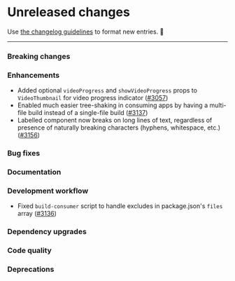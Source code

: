 # Unreleased changes

Use [the changelog guidelines](https://git.io/polaris-changelog-guidelines) to format new entries. 💜

---

### Breaking changes

### Enhancements

- Added optional `videoProgress` and `showVideoProgress` props to `VideoThumbnail` for video progress indicator ([#3057](https://github.com/Shopify/polaris-react/pull/3057))
- Enabled much easier tree-shaking in consuming apps by having a multi-file build instead of a single-file build ([#3137](https://github.com/Shopify/polaris-react/pull/3137))
- Labelled component now breaks on long lines of text, regardless of presence of naturally breaking characters (hyphens, whitespace, etc.) ([#3156](https://github.com/Shopify/polaris-react/pull/3156))

### Bug fixes

### Documentation

### Development workflow

- Fixed `build-consumer` script to handle excludes in package.json's `files` array ([#3136](https://github.com/Shopify/polaris-react/pull/3136))

### Dependency upgrades

### Code quality

### Deprecations
